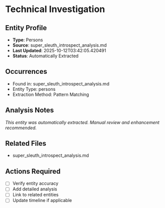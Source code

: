 # Technical Investigation

## Entity Profile
- **Type**: Persons
- **Source**: super_sleuth_introspect_analysis.md
- **Last Updated**: 2025-10-12T03:42:05.420491
- **Status**: Automatically Extracted

## Occurrences
- Found in: super_sleuth_introspect_analysis.md
- Entity Type: persons
- Extraction Method: Pattern Matching

## Analysis Notes
*This entity was automatically extracted. Manual review and enhancement recommended.*

## Related Files
- super_sleuth_introspect_analysis.md

## Actions Required
- [ ] Verify entity accuracy
- [ ] Add detailed analysis
- [ ] Link to related entities
- [ ] Update timeline if applicable
